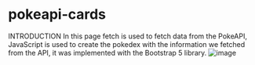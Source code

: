 # pokeapi-cards
INTRODUCTION
In this page fetch is used to fetch data from the PokeAPI, JavaScript is used to create the pokedex with the information we fetched from the API, it was implemented with the Bootstrap 5 library.
![image](https://user-images.githubusercontent.com/115583767/230537784-3867da34-95cb-4d5b-a871-d8ab9bcd85a8.png)
